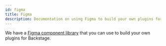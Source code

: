 ```yaml
---
id: figma
title: Figma
description: Documentation on using Figma to build your own plugins for Backstage
---
```


We have a [Figma component library](https://www.figma.com/@backstage) that you
can use to build your own plugins for Backstage.
